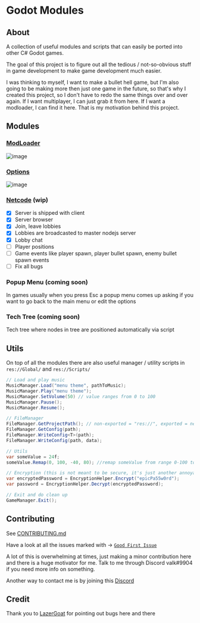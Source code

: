 # Godot Modules
## About
A collection of useful modules and scripts that can easily be ported into other C# Godot games.

The goal of this project is to figure out all the tedious / not-so-obvious stuff in game development to make game development much easier.

I was thinking to myself, I want to make a bullet hell game, but I'm also going to be making more then just one game in the future, so that's why I created this project, so I don't have to redo the same things over and over again. If I want multiplayer, I can just grab it from here. If I want a modloader, I can find it here. That is my motivation behind this project.

## Modules
### [ModLoader](https://github.com/valkyrienyanko/GodotModules/blob/main/.github/MOD_LOADER.md)  
![image](https://user-images.githubusercontent.com/6277739/162651881-b8f98aa5-da2a-4499-b4dd-737a64dec4a9.png)  

### [Options](https://github.com/valkyrienyanko/GodotModules/blob/main/.github/OPTIONS.md)  
![image](https://user-images.githubusercontent.com/6277739/163117944-e350b70c-aaaa-426f-8719-3c28648d5747.png)  

### [Netcode](https://github.com/valkyrienyanko/GodotModules/blob/main/.github/NETCODE.md) (wip)
- [x] Server is shipped with client
- [x] Server browser
- [x] Join, leave lobbies
- [x] Lobbies are broadcasted to master nodejs server
- [x] Lobby chat
- [ ] Player positions
- [ ] Game events like player spawn, player bullet spawn, enemy bullet spawn events
- [ ] Fix all bugs

### Popup Menu (coming soon)
In games usually when you press Esc a popup menu comes up asking if you want to go back to the main menu or edit the options

### Tech Tree (coming soon)
Tech tree where nodes in tree are positioned automatically via script

## Utils
On top of all the modules there are also useful manager / utility scripts in `res://Global/` and `res://Scripts/`

```cs
// Load and play music
MusicManager.Load("menu theme", pathToMusic);
MusicManager.Play("menu theme");
MusicManager.SetVolume(50) // value ranges from 0 to 100
MusicManager.Pause();
MusicManager.Resume();

// FileManager
FileManager.GetProjectPath(); // non-exported = "res://", exported = next to the game exe
FileManager.GetConfig(path);
FileManager.WriteConfig<T>(path);
FileManager.WriteConfig(path, data);

// Utils
var someValue = 24f;
someValue.Remap(0, 100, -40, 80); //remap someValue from range 0-100 to range -40-80

// Encryption (this is not meant to be secure, it's just another annoyance to add to make mischief slightly harder)
var encryptedPassword = EncryptionHelper.Encrypt("epicPa55w0rd");
var password = EncryptionHelper.Decrypt(encryptedPassword);

// Exit and do clean up
GameManager.Exit();
```

## Contributing
See [CONTRIBUTING.md](https://github.com/valkyrienyanko/GodotModules/blob/main/.github/CONTRIBUTING.md)

Have a look at all the issues marked with -> [`Good First Issue`](https://github.com/valkyrienyanko/GodotModules/issues?q=is%3Aissue+is%3Aopen+label%3A%22good+first+issue%22)

A lot of this is overwhelming at times, just making a minor contribution here and there is a huge motivator for me. Talk to me through Discord valk#9904 if you need more info on something.

Another way to contact me is by joining this [Discord](https://discord.gg/866cg8yfxZ)

## Credit
Thank you to [LazerGoat](https://github.com/LazerGoat) for pointing out bugs here and there
